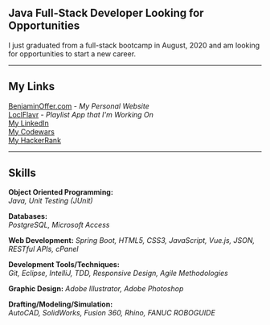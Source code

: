 ## Java Full-Stack Developer Looking for Opportunities  
I just graduated from a full-stack bootcamp in August, 2020 and am looking for opportunities to start a new career.

---
## My Links
[BenjaminOffer.com](https://benjaminoffer.com/) *\- My Personal Website*   
[LoclFlavr](http://loclflavr.com/) *\- Playlist App that I'm Working On*  
[My LinkedIn](https://www.linkedin.com/in/benoffer/)  
[My Codewars](https://www.codewars.com/users/benoffer)  
[My HackerRank](https://www.hackerrank.com/ben_offer)

---
## Skills
**Object Oriented Programming:**	
*Java, Unit Testing (JUnit)*  

**Databases:**	
*PostgreSQL, Microsoft Access*  

**Web Development:** 
*Spring Boot, HTML5, CSS3, JavaScript, Vue.js, JSON, RESTful APIs, cPanel*

**Development Tools/Techniques:**	
*Git, Eclipse, IntelliJ, TDD, Responsive Design, Agile Methodologies* 

**Graphic Design:**	
*Adobe Illustrator, Adobe Photoshop*  

**Drafting/Modeling/Simulation:**	
*AutoCAD, SolidWorks, Fusion 360, Rhino, FANUC ROBOGUIDE*  


